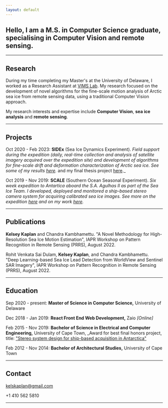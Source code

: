 ```yaml
---
layout: default
---
```


## **Hello**, I am a M.S. in Computer Science graduate, specialising in Computer Vision and remote sensing.

* * *

## Research
During my time completing my Master's at the University of Delaware, I worked as a Research Assistant at [VIMS Lab](http://vims.cis.udel.edu/). 
My research focused on the development of novel algorithms for the fine-scale motion analysis of Arctic sea ice from remote sensing data, using a traditional Computer Vision approach.

My research interests and expertise include **Computer Vision**, **sea ice analysis** and **remote sensing**.

* * *


## Projects

Oct 2020 - Feb 2023: 
**SIDEx** (Sea Ice Dynamics Experiment). _Field support during the expedition (daily, real-time collection and analysis of satellite imagery acquired over the expedition site) and development of algorithms for fine-scale drift and deformation characterization of Arctic sea ice. See some of my results [here](http://bigdatavision.org/environmenthealth/projects.html)._ and my final thesis project [here](https://drive.google.com/file/d/1HWyZQg1yOcLReQtSZW05B66uq3vJR7hy/view?usp=sharing)._


Oct 2019 - Nov 2019: 
**SCALE** (Southern Ocean Seasonal Experiment). _Six week expedition to Antartica aboard the S.A. Agulhas II as part of the Sea Ice Team. I developed, deployed and monitored a ship-based stereo camera system for acquiring calibrated sea ice images. See more on the expedition [here](https://scale.org.za/) and on my work [here](https://github.com/kelseykap/kelseykap.github.io/blob/master/thesis.pdf)._

* * *

## Publications

**Kelsey Kaplan** and Chandra Kambhamettu. "A Novel Methodology for High-Resolution Sea Ice Motion Estimation", IAPR Workshop on Pattern Recognition in Remote Sensing (PRRS), August 2022.

Rohit Venkata Sai Dulam, **Kelsey Kaplan**, and Chandra Kambhamettu. "Deep Learning-based Sea Ice Lead Detection from WorldView and Sentinel SAR Imagery", IAPR Workshop on Pattern Recognition in Remote Sensing (PRRS), August 2022.


* * *

## Education

Sep 2020 - present: 
**Master of Science in Computer Science,** University of Delaware

Dec 2018 - Jan 2019:
**React Front End Web Development,** Zaio _[Online]_          

Feb 2015 - Nov 2019: 
**Bachelor of Science in Electrical and Computer Engineering,** University of Cape Town, _Award for best final honors project, title: ["Stereo system design for ship-based acquisition in Antarctica"](./thesis.pdf)
           
Feb 2012 - Nov 2014:
**Bachelor of Architectural Studies,** University of Cape Town

* * *

## Contact

kelskaplan@gmail.com

+1 410 562 5810


* * *

